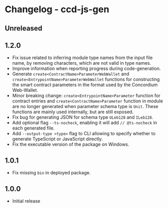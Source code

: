 # Changelog - ccd-js-gen

## Unreleased

## 1.2.0

- Fix issue related to inferring module type names from the input file name, by removing characters, which are not valid in type names.
- Improve information when reporting progress during code-generation.
- Generate `create<ContractName>ParameterWebWallet` and `create<EntrypointName>ParameterWebWallet` functions for constructing the smart contract parameters in the format used by the Concordium Web-Wallet.
- Minor breaking change: `create<EntrypointName>Parameter` function for contract entries and `create<ContractName>Parameter` function in module are no longer generated when parameter schema type is `Unit`. These functions are mainly used internally, but are still exposed.
- Fix bug for generating JSON for schema type `ULeb128` and `ILeb128`.
- Add optional flag `--ts-nocheck`, enabling it will add `// @ts-nocheck` in each generated file.
- Add `--output-type <type>` flag to CLI allowing to specify whether to generate TypeScript or JavaScript directly.
- Fix the executable version of the package on Windows.

## 1.0.1

- Fix missing `bin` in deployed package.

## 1.0.0

- Initial release
